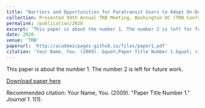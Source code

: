 ```yaml
---
title: "Barriers and Opportunities for Paratransit Users to Adopt On-Demand Micro Transit"
collection: Presented 99th Annual TRB Meeting, Washington DC (TRB Conference)
permalink: /publication/2020
excerpt: 'This paper is about the number 1. The number 2 is left for future work.'
date: 2020
venue: 'TRB'
paperurl: 'http://academicpages.github.io/files/paper1.pdf'
citation: 'Your Name, You. (2009). &quot;Paper Title Number 1.&quot; <i>Journal 1</i>. 1(1).'
---
```

This paper is about the number 1. The number 2 is left for future work.

[Download paper here](http://academicpages.github.io/files/paper1.pdf)

Recommended citation: Your Name, You. (2009). "Paper Title Number 1." <i>Journal 1</i>. 1(1).
